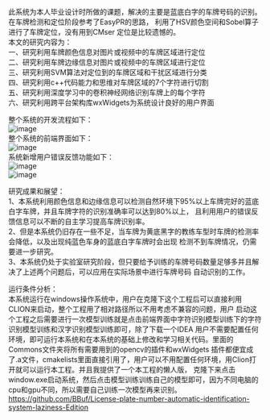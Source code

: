 此系统为本人毕业设计时所做的课题，解决的主要是蓝底白字的车牌号码的识别。在车牌检测和定位阶段参考了EasyPR的思路，
利用了HSV颜色空间和Sobel算子进行了车牌定位，没有用到CMser 定位是比较遗憾的。<br>
本文的研究内容为：<br>
一、研究利用车牌颜色信息对图片或视频中的车牌区域进行定位<br>
二、研究利用车牌边缘信息对图片或视频中的车牌区域进行定位<br>
三、研究利用SVM算法对定位到的车牌区域和干扰区域进行分类<br>
四、研究利用c++代码能力和思维对车牌区域的7个字符进行切割<br>
五、研究利用深度学习中的卷积神经网络识别车牌上的每个字符 <br>
六、研究利用跨平台架构库wxWidgets为系统设计良好的用户界面<br>

整个系统的开发流程如下： <br>
![image](https://github.com/BBuf/Automatic-recognition-system-of-license-plate-number/blob/master/Screenshots/1.png)<br>
整个系统的前端界面如下：<br>
![image](https://github.com/BBuf/Automatic-recognition-system-of-license-plate-number/blob/master/Screenshots/2.png)<br>
系统新增用户错误反馈功能如下：<br>
![image](https://github.com/BBuf/Automatic-recognition-system-of-license-plate-number/blob/master/Screenshots/3.png)<br>
![image](https://github.com/BBuf/Automatic-recognition-system-of-license-plate-number/blob/master/Screenshots/4.png)<br>

研究成果和展望：<br>
1、本系统利用颜色信息和边缘信息可以检测自然环境下95%以上车牌完好的蓝底白字车牌，并且车牌字符的识别准确率可以达到80%以上，
且利用用户的错误反馈信息可以不断的自主学习提高车牌识别率。 <br>
2、但是本系统仍旧存在一些不足，当车牌为黄底黑字的教练车型时车牌的检测率会降低，以及出现纯蓝色车身的蓝底白字车牌时会出现
检测不到车牌情况，仍需要进一步研究。 <br>
3、本系统仍处于实验室研究阶段，但只要给予训练的车牌号码数量足够多并且解决了上述两个问题后，可以应用在实际场景中进行车牌号码
自动识别的工作。<br>

运行条件分析：<br>
本系统运行在windows操作系统中，用户在克隆下这个工程后可以直接利用CLION来启动，整个工程用了相对路径所以不用考虑不兼容的问题，用户
启动这个工程之后需要进行一次模型训练就是点击前端界面中字符识别模型训练下的字符识别模型训练和汉字识别模型训练即可，除了下载一个IDEA
用户不需要配置任何环境，即可运行本系统和在本系统的基础上修改和学习相关代码。里面的Commons文件夹将所有需要用到的opencv的插件和wxWidgets
插件都便宜成了.a文件，cmakelists里面直接引用了，用户可以不用配置任何环境，用Clion打开就可以运行本工程。并且我提供了一个本工程的懒人版，
克隆下来点击window.exe启动系统，然后点击模型训练训练自己的模型即可，因为不同电脑的cpu和gpu不同，所以需要自己训练一次模型再来识别。
https://github.com/BBuf/License-plate-number-automatic-identification-system-laziness-Edition<br>
